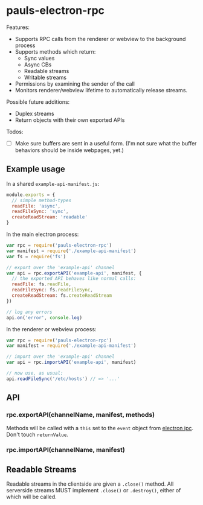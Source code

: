 # pauls-electron-rpc

Features:

 - Supports RPC calls from the renderer or webview to the background process
 - Supports methods which return:
   - Sync values
   - Async CBs
   - Readable streams
   - Writable streams
 - Permissions by examining the sender of the call
 - Monitors renderer/webview lifetime to automatically release streams.

Possible future additions:

 - Duplex streams
 - Return objects with their own exported APIs

Todos:

 - [ ] Make sure buffers are sent in a useful form. (I'm not sure what the buffer behaviors should be inside webpages, yet.)

## Example usage

In a shared `example-api-manifest.js`:

```js
module.exports = {
  // simple method-types
  readFile: 'async',
  readFileSync: 'sync',
  createReadStream: 'readable'
}
```

In the main electron process:

```js
var rpc = require('pauls-electron-rpc')
var manifest = require('./example-api-manifest')
var fs = require('fs')

// export over the 'example-api' channel
var api = rpc.exportAPI('example-api', manifest, {
  // the exported API behaves like normal calls:
  readFile: fs.readFile,
  readFileSync: fs.readFileSync,
  createReadStream: fs.createReadStream
})

// log any errors
api.on('error', console.log)
```

In the renderer or webview process:

```js
var rpc = require('pauls-electron-rpc')
var manifest = require('./example-api-manifest')

// import over the 'example-api' channel
var api = rpc.importAPI('example-api', manifest)

// now use, as usual:
api.readFileSync('/etc/hosts') // => '...'
```

## API

### rpc.exportAPI(channelName, manifest, methods)

Methods will be called with a `this` set to the `event` object from [electron ipc](http://electron.atom.io/docs/api/ipc-main/#event-object).
Don't touch `returnValue`.

### rpc.importAPI(channelName, manifest)

## Readable Streams

Readable streams in the clientside are given a `.close()` method.
All serverside streams MUST implement `.close()` or `.destroy()`, either of which will be called.
